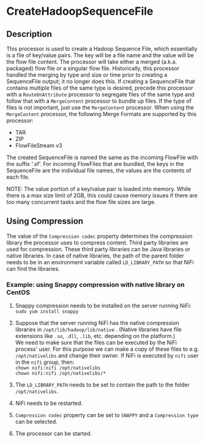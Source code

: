<!--
  Licensed to the Apache Software Foundation (ASF) under one or more
  contributor license agreements.  See the NOTICE file distributed with
  this work for additional information regarding copyright ownership.
  The ASF licenses this file to You under the Apache License, Version 2.0
  (the "License"); you may not use this file except in compliance with
  the License.  You may obtain a copy of the License at
      http://www.apache.org/licenses/LICENSE-2.0
  Unless required by applicable law or agreed to in writing, software
  distributed under the License is distributed on an "AS IS" BASIS,
  WITHOUT WARRANTIES OR CONDITIONS OF ANY KIND, either express or implied.
  See the License for the specific language governing permissions and
  limitations under the License.
-->

# CreateHadoopSequenceFile

## Description

This processor is used to create a Hadoop Sequence File, which essentially is a file of key/value pairs. The key will be
a file name and the value will be the flow file content. The processor will take either a merged (a.k.a. packaged) flow
file or a singular flow file. Historically, this processor handled the merging by type and size or time prior to
creating a SequenceFile output; it no longer does this. If creating a SequenceFile that contains multiple files of the
same type is desired, precede this processor with a `RouteOnAttribute` processor to segregate files of the same type and
follow that with a `MergeContent` processor to bundle up files. If the type of files is not important, just use the
`MergeContent` processor. When using the `MergeContent` processor, the following Merge Formats are supported by this
processor:

* TAR
* ZIP
* FlowFileStream v3

The created SequenceFile is named the same as the incoming FlowFile with the suffix '.sf'. For incoming FlowFiles that
are bundled, the keys in the SequenceFile are the individual file names, the values are the contents of each file.

NOTE: The value portion of a key/value pair is loaded into memory. While there is a max size limit of 2GB, this could
cause memory issues if there are too many concurrent tasks and the flow file sizes are large.

## Using Compression

The value of the `Compression codec` property determines the compression library the processor uses to compress content.
Third party libraries are used for compression. These third party libraries can be Java libraries or native libraries.
In case of native libraries, the path of the parent folder needs to be in an environment variable called
`LD_LIBRARY_PATH` so that NiFi can find the libraries.

### Example: using Snappy compression with native library on CentOS

1. Snappy compression needs to be installed on the server running NiFi:  
   `sudo yum install snappy`

2. Suppose that the server running NiFi has the native compression libraries in `/opt/lib/hadoop/lib/native` . (Native
   libraries have file extensions like `.so`, `.dll`, `.lib`, etc. depending on the platform.)  
   We need to make sure that the files can be executed by the NiFi process' user. For this purpose we can make a copy of
   these files to e.g. `/opt/nativelibs` and change their owner. If NiFi is executed by `nifi` user in the `nifi` group,
   then:  
   `chown nifi:nifi /opt/nativelibs`  
   `chown nifi:nifi /opt/nativelibs/*`

3. The `LD_LIBRARY_PATH` needs to be set to contain the path to the folder `/opt/nativelibs`.

4. NiFi needs to be restarted.
5. `Compression codec` property can be set to `SNAPPY` and a `Compression type` can be selected.
6. The processor can be started.